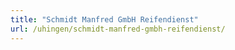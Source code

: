 ```yaml
---
title: "Schmidt Manfred GmbH Reifendienst"
url: /uhingen/schmidt-manfred-gmbh-reifendienst/
---
```

